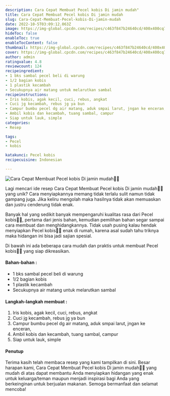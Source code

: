 ```yaml
---
description: Cara Cepat Membuat Pecel kobis Di jamin mudah"
title: Cara Cepat Membuat Pecel kobis Di jamin mudah
slug: Cara-Cepat-Membuat-Pecel-kobis-Di-jamin-mudah
date: 2022-10-5T03:09:12.063Z
image: https://img-global.cpcdn.com/recipes/c463f847b24640cd/400x400cq70/photo.jpg
hideToc: false
enableToc: true
enableTocContent: false
thumbnail: https://img-global.cpcdn.com/recipes/c463f847b24640cd/400x400cq70/photo.jpg
cover: https://img-global.cpcdn.com/recipes/c463f847b24640cd/400x400cq70/photo.jpg
author: admin
ratingvalue: 4.8
reviewcount: 124
recipeingredient:
- 1 bks sambal pecel beli di warung
- 1/2 bagian kobis
- 1 plastik kecambah
- Secukupnya air matang untuk melarutkan sambal
recipeinstructions:
- Iris kobis, agak kecil, cuci, rebus, angkat
- Cuci jg kecambah, rebus jg ya bun
- Campur bumbu pecel dg air matang, aduk smpai larut, jngan ke enceran,
- Ambil kobis dan kecambah, tuang sambal, campur
- Siap untuk lauk, simple
categories:
- Resep

tags:
- Pecel
- kobis

katakunci: Pecel kobis
recipecuisine: Indonesian

---
```


![Cara Cepat Membuat Pecel kobis Di jamin mudah👩‍🍳](https://img-global.cpcdn.com/recipes/c463f847b24640cd/400x400cq70/photo.jpg)

Lagi mencari ide resep Cara Cepat Membuat Pecel kobis Di jamin mudah👩‍🍳 yang unik? Cara menyiapkannya memang tidak terlalu sulit namun tidak gampang juga. Jika keliru mengolah maka hasilnya tidak akan memuaskan dan justru cenderung tidak enak.

Banyak hal yang sedikit banyak mempengaruhi kualitas rasa dari Pecel kobis👩‍🍳, pertama dari jenis bahan, kemudian pemilihan bahan segar sampai cara membuat dan menghidangkannya. Tidak usah pusing kalau hendak menyiapkan Pecel kobis👩‍🍳 enak di rumah, karena asal sudah tahu triknya maka hidangan ini bisa jadi sajian spesial.

Di bawah ini ada beberapa cara mudah dan praktis untuk membuat Pecel kobis👩‍🍳 yang siap dikreasikan.

<!--inarticleads1-->

#### Bahan-bahan :

- 1 bks sambal pecel beli di warung
- 1/2 bagian kobis
- 1 plastik kecambah
- Secukupnya air matang untuk melarutkan sambal

<!--inarticleads2-->

#### Langkah-langkah membuat :

1. Iris kobis, agak kecil, cuci, rebus, angkat
1. Cuci jg kecambah, rebus jg ya bun
1. Campur bumbu pecel dg air matang, aduk smpai larut, jngan ke enceran,
1. Ambil kobis dan kecambah, tuang sambal, campur
1. Siap untuk lauk, simple

#### Penutup

Terima kasih telah membaca resep yang kami tampilkan di sini. Besar harapan kami, Cara Cepat Membuat Pecel kobis Di jamin mudah👩‍🍳 yang mudah di atas dapat membantu Anda menyiapkan hidangan yang enak untuk keluarga/teman maupun menjadi inspirasi bagi Anda yang berkeinginan untuk berjualan makanan. Semoga bermanfaat dan selamat mencoba!